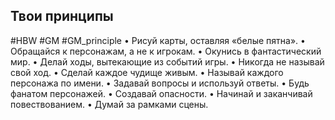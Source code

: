 ## **Твои принципы**

#HBW #GM #GM_principle 
• Рисуй карты, оставляя «белые пятна». 
• Обращайся к персонажам, а не к игрокам. 
• Окунись в фантастический мир. 
• Делай ходы, вытекающие из событий игры. 
• Никогда не называй свой ход. 
• Сделай каждое чудище живым. 
• Называй каждого персонажа по имени. 
• Задавай вопросы и используй ответы. 
• Будь фанатом персонажей. 
• Создавай опасности. 
• Начинай и заканчивай повествованием. 
• Думай за рамками сцены.